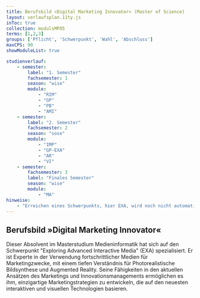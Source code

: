 ```yaml
---
title: Berufsbild »Digital Marketing Innovator« (Master of Science)
layout: verlaufsplan.11ty.js
inToc: true
collection: modulsMPO5
terms: [1,2,3]
groups: ['Pflicht', 'Schwerpunkt', 'Wahl', 'Abschluss']
maxCPS: 90
showModuleList: true

studienverlauf:
    - semester:
        label: "1. Semester"
        fachsemester: 1
        season: "wise"
        module: 
            - "RIM"
            - "GP"
            - "PB"
            - "AMI"
    - semester:
        label: "2. Semester"
        fachsemester: 2
        season: "sose"
        module: 
            - "IMP"
            - "GP-EXA"
            - "AR"
            - "VI"
    - semester:
        fachsemester: 3
        label: "Finales Semester"
        season: "wise"
        module: 
            - "MA"
hinweise:
    - "Erreichen eines Schwerpunkts, hier EXA, wird noch nicht automatisch geprüft"
---
```



## Berufsbild »Digital Marketing Innovator«

Dieser Absolvent im Masterstudium Medieninformatik hat sich auf den Schwerpunkt "Exploring Advanced Interactive Media" (EXA) spezialisiert. Er ist Experte in der Verwendung fortschrittlicher Medien für Marketingzwecke, mit einem tiefen Verständnis für Photorealistische Bildsynthese und Augmented Reality. Seine Fähigkeiten in den aktuellen Ansätzen des Marketings und Innovationsmanagements ermöglichen es ihm, einzigartige Marketingstrategien zu entwickeln, die auf den neuesten interaktiven und visuellen Technologien basieren.